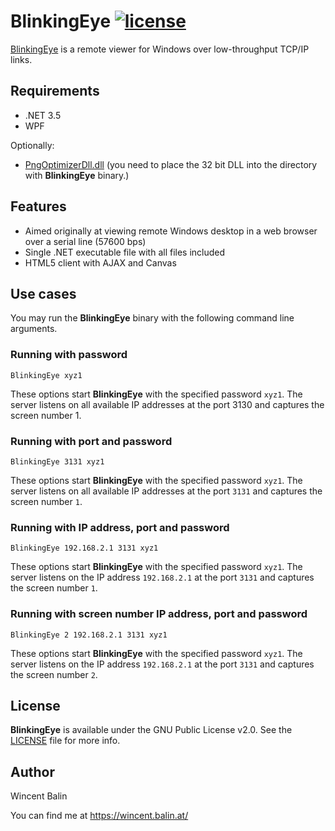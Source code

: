# BlinkingEye [![license](https://img.shields.io/aur/license/yaourt.svg)]()

[BlinkingEye](https://github.com/wincentbalin/BlinkingEye) is a remote viewer for Windows over low-throughput TCP/IP links.

## Requirements

 * .NET 3.5
 * WPF

Optionally:

 * [PngOptimizerDll.dll](https://psydk.org/pngoptimizer) (you need to place the 32 bit DLL into the directory with **BlinkingEye** binary.)

## Features

 * Aimed originally at viewing remote Windows desktop in a web browser over a serial line (57600 bps)
 * Single .NET executable file with all files included
 * HTML5 client with AJAX and Canvas

## Use cases

You may run the **BlinkingEye** binary with the following command line arguments.

### Running with password

```
BlinkingEye xyz1
```

These options start **BlinkingEye** with the specified password `xyz1`. The server listens on all available IP addresses at the port 3130 and captures the screen number 1.

### Running with port and password

```
BlinkingEye 3131 xyz1
```

These options start **BlinkingEye** with the specified password `xyz1`. The server listens on all available IP addresses at the port `3131` and captures the screen number `1`.

### Running with IP address, port and password

```
BlinkingEye 192.168.2.1 3131 xyz1
```

These options start **BlinkingEye** with the specified password `xyz1`. The server listens on the IP address `192.168.2.1` at the port `3131` and captures the screen number `1`.

### Running with screen number IP address, port and password

```
BlinkingEye 2 192.168.2.1 3131 xyz1
```

These options start **BlinkingEye** with the specified password `xyz1`. The server listens on the IP address `192.168.2.1` at the port `3131` and captures the screen number `2`.

## License

**BlinkingEye** is available under the GNU Public License v2.0. See the [LICENSE](LICENSE) file for more info.

## Author

Wincent Balin

You can find me at https://wincent.balin.at/
